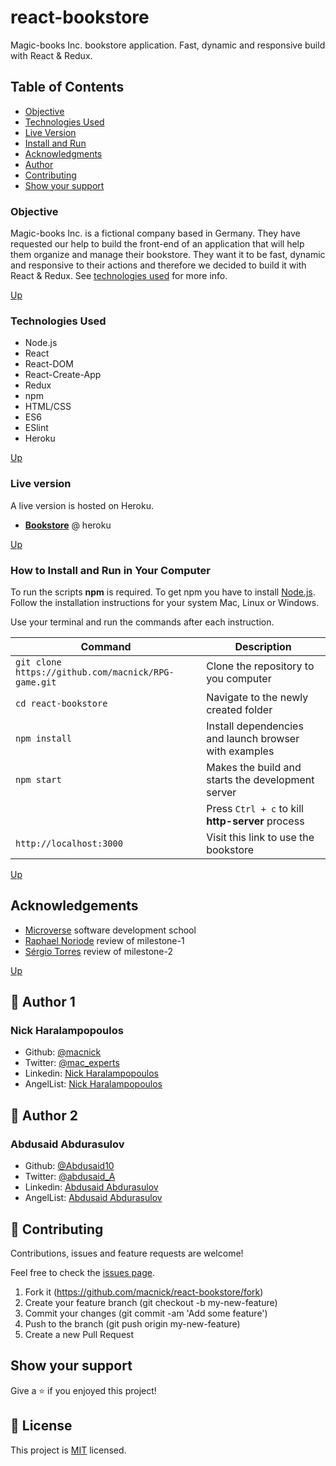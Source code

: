 # react-bookstore

Magic-books Inc. bookstore application. Fast, dynamic and responsive build with React &amp; Redux.

## Table of Contents

- [Objective](#Objective)
- [Technologies Used](#Technologies-Used)
- [Live Version](#Live-version)
- [Install and Run](#How-to-Install-and-Run-in-Your-Computer)
- [Acknowledgments](#Acknowledgments)
- [Author](#Author)
- [Contributing](#Contributing)
- [Show your support](#Show-your-support)

### Objective

Magic-books Inc. is a fictional company based in Germany. They have requested our help to build the front-end of an application that will help them organize and manage their bookstore. They want it to be fast, dynamic and responsive to their actions and therefore we decided to build it with React & Redux. See [technologies used](#Technologies-Used) for more info.

[Up](#Table-of-Contents)

### Technologies Used

- Node.js
- React
- React-DOM
- React-Create-App
- Redux
- npm
- HTML/CSS
- ES6
- ESlint
- Heroku

[Up](#Table-of-Contents)

### Live version

A live version is hosted on Heroku.

- [**Bookstore**](https://react-bookstore-270720.herokuapp.com) @ heroku

[Up](#Table-of-Contents)

### How to Install and Run in Your Computer

To run the scripts **npm** is required. To get npm you have to install [Node.js](https://nodejs.org). Follow the installation instructions for your system Mac, Linux or Windows.

Use your terminal and run the commands after each instruction.

| Command                                             | Description                                           |
| --------------------------------------------------- | ----------------------------------------------------- |
| `git clone https://github.com/macnick/RPG-game.git` | Clone the repository to you computer                  |
| `cd react-bookstore`                                | Navigate to the newly created folder                  |
| `npm install`                                       | Install dependencies and launch browser with examples |
| `npm start`                                         | Makes the build and starts the development server     |
|                                                     | Press `Ctrl + c` to kill **http-server** process      |
| `http://localhost:3000`                             | Visit this link to use the bookstore                  |

[Up](#Table-of-Contents)

## Acknowledgements

- [Microverse](https://www.microverse.org) software development school
- [Raphael Noriode](https://github.com/Oghenebrume50) review of milestone-1
- [Sérgio Torres](https://github.com/Torres-ssf) review of milestone-2

[Up](#Table-of-Contents)

## 👤 Author 1

### Nick Haralampopoulos

- Github: [@macnick](https://github.com/macnick)
- Twitter: [@mac_experts](https://twitter.com/mac_experts)
- Linkedin: [Nick Haralampopoulos](https://www.linkedin.com/in/nick-haralampopoulos/)
- AngelList: [Nick Haralampopoulos](https://angel.co/u/nick-haralampopoulos)

## 👤 Author 2

### Abdusaid Abdurasulov

- Github: [@Abdusaid10](https://github.com/Abdusaid10)
- Twitter: [@abdusaid_A](https://twitter.com/abdusaid_a)
- Linkedin: [Abdusaid Abdurasulov](linkedin.com/in/abdusaid)
- AngelList: [Abdusaid Abdurasulov](https://angel.co/u/abdusaid-abdurasulov)

## 🤝 Contributing

Contributions, issues and feature requests are welcome!

Feel free to check the [issues page](https://github.com/macnick/react-bookstore/issues).

1. Fork it (https://github.com/macnick/react-bookstore/fork)
2. Create your feature branch (git checkout -b my-new-feature)
3. Commit your changes (git commit -am 'Add some feature')
4. Push to the branch (git push origin my-new-feature)
5. Create a new Pull Request

## Show your support

Give a ⭐️ if you enjoyed this project!

## 📝 License

This project is [MIT](lic.url) licensed.
